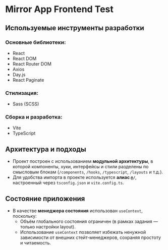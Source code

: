 # Mirror App Frontend Test

## Используемые инструменты разработки

### Основные библиотеки:

- React
- React DOM
- React Router DOM
- Axios
- Day.js
- React Paginate

### Стилизация:

- Sass (SCSS)

### Сборка и разработка:

- Vite
- TypeScript

## Архитектура и подходы

- Проект построен с использованием **модульной архитектуры**, в которой компоненты, хуки, интерфейсы и стили разделены по смысловым блокам (`/components`, `/hooks`, `/typescript`, `/layouts` и т.д.).
- Для удобства импорта в проекте используется **алиас `@/`**, настроенный через `tsconfig.json` и `vite.config.ts`.

## Состояние приложения

- В качестве **менеджера состояния** использован `useContext`, поскольку:
  - Объём глобального состояния ограничен (в рамках задания — только настройки layout).
  - Использование `useContext` позволяет избежать ненужной зависимости от внешних стейт-менеджеров, сохраняя простоту и читаемость.
